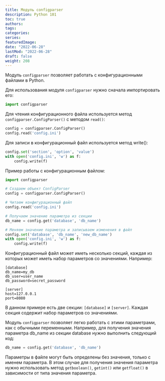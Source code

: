 ```yaml
---
title: Модуль configparser
description: Python 101
toc: true
authors:
tags:
categories:
series:
featuredImage:
date: "2022-06-28"
lastMod: "2022-06-28"
draft: false
weight: 208
---
```


Модуль `configparser` позволяет работать с конфигурационными файлами в Python.

Для использования модуля `configparser` нужно сначала импортировать его:

```python
import configparser
```

Для чтения конфигурационного файла используется метод `configparser.ConfigParser()` с методом `read()`:

```python
config = configparser.ConfigParser()
config.read('config.ini')
```

Для записи в конфигурационный файл используется метод write():

```python
config.set('section', 'option', 'value')
with open('config.ini', 'w') as f:
    config.write(f)
```

Пример работы с конфигурационным файлом:

```python
import configparser

# Создаем объект ConfigParser
config = configparser.ConfigParser()

# Читаем конфигурационный файл
config.read('config.ini')

# Получаем значение параметра из секции
db_name = config.get('database', 'db_name')

# Меняем значение параметра и записываем изменения в файл
config.set('database', 'db_name', 'new_db_name')
with open('config.ini', 'w') as f:
    config.write(f)
```

Конфигурационный файл может иметь несколько секций, каждая из которых может иметь набор параметров со значениями. Например:

```
[database]
db_name=my_db
db_user=user_name
db_password=secret_password

[server]
host=127.0.0.1
port=8080
```

В данном примере есть две секции: `[database]` и `[server]`. Каждая секция содержит набор параметров со значениями.

Модуль `configparser` позволяет легко работать с этими параметрами, как с обычными переменными. Например, для получения значения параметра db_name из секции database нужно выполнить следующий код:

```python
db_name = config.get('database', 'db_name')
```

Параметры в файле могут быть определены без значения, только с именем параметра. В этом случае для получения значения параметра нужно использовать метод `getboolean()`, `getint()` или `getfloat()` в зависимости от типа значения параметра.
